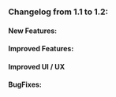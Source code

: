 ### Changelog from 1.1 to 1.2:
	
#### New Features:

#### Improved Features:

#### Improved UI / UX

#### BugFixes:



		
